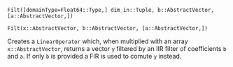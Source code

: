 `Filt([domainType=Float64::Type,] dim_in::Tuple, b::AbstractVector, [a::AbstractVector,])`

`Filt(x::AbstractVector, b::AbstractVector, [a::AbstractVector,])`

Creates a `LinearOperator` which, when multiplied with an array `x::AbstractVector`, returns a vector `y` filtered by an IIR filter of coefficients `b` and `a`. If only `b` is provided a FIR is used to comute `y` instead. 
